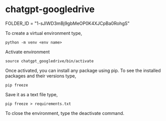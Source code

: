 # chatgpt-googledrive

FOLDER_ID = "1-sJIWD3mBj9gbMeOP0K4XJCpBa0RohgS"

To create a virtual environment type,
```
python -m venv <env name>
```

Activate environment
```
source chatgpt_googledrive/bin/activate
```

Once activated, you can install any package using pip. To see the installed packages and their versions type,
```
pip freeze
```
Save it as a text file type,
```
pip freeze > requirements.txt
```
To close the environment, type the deactivate command.